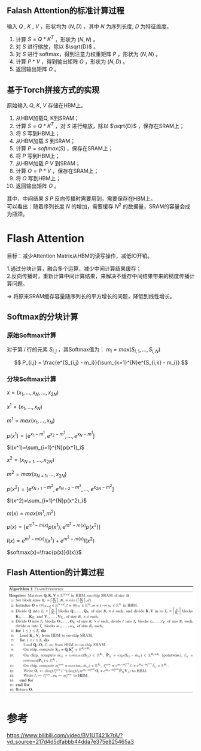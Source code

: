 ## Falash Attention的标准计算过程
输入 $Q$ , $K$ , $V$ ，形状均为 $(N, D)$ ，其中 $N$ 为序列长度, $D$ 为特征维度。
1. 计算 $S = Q * K^T$ ，形状为 $(N, N)$ 。
2. 对 $S$ 进行缩放，除以 $\sqrt{D}$ 。
3. 对 $S$ 进行 softmax，得到注意力权重矩阵 $P$ ，形状为 $(N, N)$ 。
4. 计算 $P * V$ ，得到输出矩阵 $O$ ，形状为 $(N, D)$ 。
5. 返回输出矩阵 $O$ 。

## 基于Torch拼接方式的实现
原始输入 $Q$, $K$, $V$ 存储在HBM上。
1. 从HBM加载Q, K到SRAM；
2. 计算 $S = Q * K^T$ ，对 $S$ 进行缩放，除以 $\sqrt{D}$ ，保存在SRAM上；
3. 将 $S$ 写到HBM上；
4. 从HBM加载 $S$ 到SRAM；
5. 计算 $P = softmax(S)$ ，保存在SRAM上；
6. 将 $P$ 写到HBM上；
7. 从HBM加载 $P$ $V$ 到SRAM；
8. 计算 $O = P * V$ ，保存在SRAM上；
9. 将 $O$ 写到HBM上；
10. 返回输出矩阵 $O$ 。

其中，中间结果 $S$ $P$ 反向传播时需要用到，需要保存在HBM上。  
可以看出：随着序列长度 $N$ 的增加，需要缓存 $N^2$ 的数据量，SRAM的容量会成为瓶颈。

# Flash Attention

目标：减少Attention Matrix从HBM的读写操作，减低IO开销。    

1.通过分块计算，融合多个运算，减少中间计算结果缓存；    
2.反向传播时，重新计算中间计算结果，来解决不缓存中间结果带来的梯度传播计算问题。   

=> 将原来SRAM缓存容量随序列长的平方增长的问题，降低到线性增长。

## Softmax的分块计算

### 原始Softmax计算

对于第 $i$ 行的元素 $S_{i,j}$ ，其Softmax值为： $m_i = max(S_{i,1},...,S_{i,N})$ 

$$
P_{i,j} = \frac{e^{S_{i,j} - m_i}}{\sum_{k=1}^{N}e^{S_{i,k} - m_i}}
$$

### 分块Softmax计算

$x = (x_1,...,x_N,...,x_{2N})$

$x^1 = (x_1,...,x_N)$  

$m^1 = max(x_1,...,x_N)$  

$p(x^1) = [e^{x_1 - m^1}, e^{x_2 - m^1}, ..., e^{x_N - m^1}]$   

$l(x^1)=\sum_{i=1}^{N}p(x^1)_i$    

$x^2 = (x_{N+1},...,x_{2N})$   

$m^2 = max(x_{N+1},...,x_{2N})$   

$p(x^2) = [e^{x_{N+1} - m^2}, e^{x_{N+2} - m^2}, ..., e^{x_{2N} - m^2}]$

$l(x^2)=\sum_{i=1}^{N}p(x^2)_i$  

$m(x)=max(m^1, m^2)$  

$p(x)=[e^{m^1 - m(x)}p(x^1), e^{m^2 - m(x)}p(x^2)]$  

$l(x)=e^{m^1 - m(x)}l(x^1) + e^{m^2 - m(x)}l(x^2)$   

$softmax(x)=\frac{p(x)}{l(x)}$  


## Flash Attention的计算过程
![flash_attention](./pic/1_flash_attn_algo.webp)



# 参考

https://www.bilibili.com/video/BV1UT421k7rA/?vd_source=217d4d5dfabbb44dda7e375e825465a3